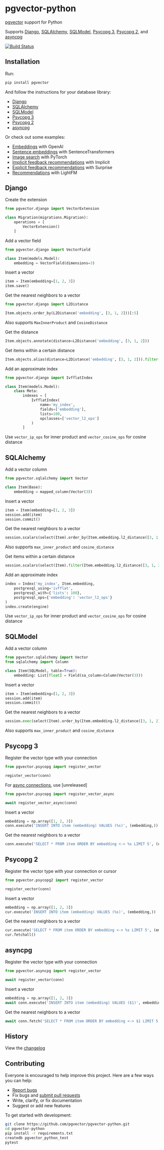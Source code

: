 # pgvector-python

[pgvector](https://github.com/pgvector/pgvector) support for Python

Supports [Django](https://github.com/django/django), [SQLAlchemy](https://github.com/sqlalchemy/sqlalchemy), [SQLModel](https://github.com/tiangolo/sqlmodel), [Psycopg 3](https://github.com/psycopg/psycopg), [Psycopg 2](https://github.com/psycopg/psycopg2), and [asyncpg](https://github.com/MagicStack/asyncpg)

[![Build Status](https://github.com/pgvector/pgvector-python/workflows/build/badge.svg?branch=master)](https://github.com/pgvector/pgvector-python/actions)

## Installation

Run:

```sh
pip install pgvector
```

And follow the instructions for your database library:

- [Django](#django)
- [SQLAlchemy](#sqlalchemy)
- [SQLModel](#sqlmodel)
- [Psycopg 3](#psycopg-3)
- [Psycopg 2](#psycopg-2)
- [asyncpg](#asyncpg)

Or check out some examples:

- [Embeddings](examples/openai_embeddings.py) with OpenAI
- [Sentence embeddings](examples/sentence_embeddings.py) with SentenceTransformers
- [Image search](examples/pytorch_image_search.py) with PyTorch
- [Implicit feedback recommendations](examples/implicit_recs.py) with Implicit
- [Explicit feedback recommendations](examples/surprise_recs.py) with Surprise
- [Recommendations](examples/lightfm_recs.py) with LightFM

## Django

Create the extension

```python
from pgvector.django import VectorExtension

class Migration(migrations.Migration):
    operations = [
        VectorExtension()
    ]
```

Add a vector field

```python
from pgvector.django import VectorField

class Item(models.Model):
    embedding = VectorField(dimensions=3)
```

Insert a vector

```python
item = Item(embedding=[1, 2, 3])
item.save()
```

Get the nearest neighbors to a vector

```python
from pgvector.django import L2Distance

Item.objects.order_by(L2Distance('embedding', [3, 1, 2]))[:5]
```

Also supports `MaxInnerProduct` and `CosineDistance`

Get the distance

```python
Item.objects.annotate(distance=L2Distance('embedding', [3, 1, 2]))
```

Get items within a certain distance

```python
Item.objects.alias(distance=L2Distance('embedding', [3, 1, 2])).filter(distance__lt=5)
```

Add an approximate index

```python
from pgvector.django import IvfflatIndex

class Item(models.Model):
    class Meta:
        indexes = [
            IvfflatIndex(
                name='my_index',
                fields=['embedding'],
                lists=100,
                opclasses=['vector_l2_ops']
            )
        ]
```

Use `vector_ip_ops` for inner product and `vector_cosine_ops` for cosine distance

## SQLAlchemy

Add a vector column

```python
from pgvector.sqlalchemy import Vector

class Item(Base):
    embedding = mapped_column(Vector(3))
```

Insert a vector

```python
item = Item(embedding=[1, 2, 3])
session.add(item)
session.commit()
```

Get the nearest neighbors to a vector

```python
session.scalars(select(Item).order_by(Item.embedding.l2_distance([3, 1, 2])).limit(5))
```

Also supports `max_inner_product` and `cosine_distance`

Get items within a certain distance

```python
session.scalars(select(Item).filter(Item.embedding.l2_distance([3, 1, 2]) < 5))
```

Add an approximate index

```python
index = Index('my_index', Item.embedding,
    postgresql_using='ivfflat',
    postgresql_with={'lists': 100},
    postgresql_ops={'embedding': 'vector_l2_ops'}
)
index.create(engine)
```

Use `vector_ip_ops` for inner product and `vector_cosine_ops` for cosine distance

## SQLModel

Add a vector column

```python
from pgvector.sqlalchemy import Vector
from sqlalchemy import Column

class Item(SQLModel, table=True):
    embedding: List[float] = Field(sa_column=Column(Vector(3)))
```

Insert a vector

```python
item = Item(embedding=[1, 2, 3])
session.add(item)
session.commit()
```

Get the nearest neighbors to a vector

```python
session.exec(select(Item).order_by(Item.embedding.l2_distance([3, 1, 2])).limit(5))
```

Also supports `max_inner_product` and `cosine_distance`

## Psycopg 3

Register the vector type with your connection

```python
from pgvector.psycopg import register_vector

register_vector(conn)
```

For [async connections](https://www.psycopg.org/psycopg3/docs/advanced/async.html), use [unreleased]

```python
from pgvector.psycopg import register_vector_async

await register_vector_async(conn)
```

Insert a vector

```python
embedding = np.array([1, 2, 3])
conn.execute('INSERT INTO item (embedding) VALUES (%s)', (embedding,))
```

Get the nearest neighbors to a vector

```python
conn.execute('SELECT * FROM item ORDER BY embedding <-> %s LIMIT 5', (embedding,)).fetchall()
```

## Psycopg 2

Register the vector type with your connection or cursor

```python
from pgvector.psycopg2 import register_vector

register_vector(conn)
```

Insert a vector

```python
embedding = np.array([1, 2, 3])
cur.execute('INSERT INTO item (embedding) VALUES (%s)', (embedding,))
```

Get the nearest neighbors to a vector

```python
cur.execute('SELECT * FROM item ORDER BY embedding <-> %s LIMIT 5', (embedding,))
cur.fetchall()
```

## asyncpg

Register the vector type with your connection

```python
from pgvector.asyncpg import register_vector

await register_vector(conn)
```

Insert a vector

```python
embedding = np.array([1, 2, 3])
await conn.execute('INSERT INTO item (embedding) VALUES ($1)', embedding)
```

Get the nearest neighbors to a vector

```python
await conn.fetch('SELECT * FROM item ORDER BY embedding <-> $1 LIMIT 5', embedding)
```

## History

View the [changelog](https://github.com/pgvector/pgvector-python/blob/master/CHANGELOG.md)

## Contributing

Everyone is encouraged to help improve this project. Here are a few ways you can help:

- [Report bugs](https://github.com/pgvector/pgvector-python/issues)
- Fix bugs and [submit pull requests](https://github.com/pgvector/pgvector-python/pulls)
- Write, clarify, or fix documentation
- Suggest or add new features

To get started with development:

```sh
git clone https://github.com/pgvector/pgvector-python.git
cd pgvector-python
pip install -r requirements.txt
createdb pgvector_python_test
pytest
```
